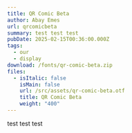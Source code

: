 ```yaml
---
title: QR Comic Beta
author: Abay Emes
url: qrcomicbeta
summary: test test test
pubDate: 2025-02-15T00:36:00.000Z
tags:
  - our
  - display
download: /fonts/qr-comic-beta.zip
files:
  - isItalic: false
    isMain: false
    url: /src/assets/qr-comic-beta.otf
    title: QR Comic Beta
    weight: "400"
---
```

test test test
